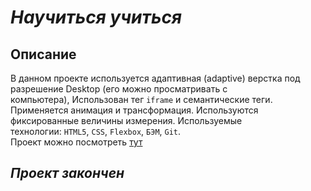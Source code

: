 ***Научиться учиться***
=======================
## Описание
В данном проекте используется адаптивная (adaptive) верстка под разрешение Desktop (его можно просматривать с компьютера), Использован тег `iframe` и семантические теги. Применяется анимация и трансформация. Используются фиксированные величины измерения.
Используемые технологии: `HTML5`, `CSS`, `Flexbox`, `БЭМ`, `Git`.<br>
Проект можно посмотреть [тут](https://milenium666.github.io/how-to-learn)

## ***Проект закончен***



